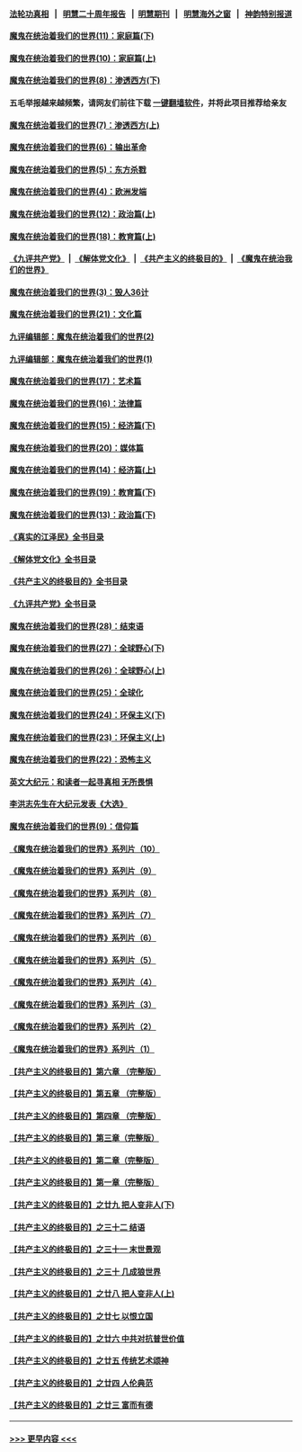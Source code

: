 #### [法轮功真相](https://github.com/gfw-breaker/truth/blob/master/README.md?t=0) &nbsp;&nbsp;|&nbsp;&nbsp; [明慧二十周年报告](https://github.com/gfw-breaker/mh-reports/blob/master/README.md?t=0) &nbsp;&nbsp;|&nbsp;&nbsp;[明慧期刊](https://github.com/gfw-breaker/mh-qikan) &nbsp;&nbsp;|&nbsp;&nbsp; [明慧海外之窗](https://github.com/gfw-breaker/mh-news/blob/master/README.md?t=0) &nbsp;&nbsp;|&nbsp;&nbsp; [神韵特别报道](https://github.com/gfw-breaker/mh-news/blob/master/shenyun.md?t=0)
#### [魔鬼在统治着我们的世界(11)：家庭篇(下)](../pages/nsc422/n10440961.md?t=11210450) 
#### [魔鬼在统治着我们的世界(10)：家庭篇(上)](../pages/nsc422/n10435448.md?t=11210450) 
#### [魔鬼在统治着我们的世界(8)：渗透西方(下)](../pages/nsc422/n10429603.md?t=11210450) 
#### 五毛举报越来越频繁，请网友们前往下载 [一键翻墙软件](https://github.com/gfw-breaker/ssr-accounts)，并将此项目推荐给亲友
#### [魔鬼在统治着我们的世界(7)：渗透西方(上)](../pages/nsc422/n10426013.md?t=11210450) 
#### [魔鬼在统治着我们的世界(6)：输出革命](../pages/nsc422/n10421536.md?t=11210450) 
#### [魔鬼在统治着我们的世界(5)：东方杀戮](../pages/nsc422/n10417707.md?t=11210450) 
#### [魔鬼在统治着我们的世界(4)：欧洲发端](../pages/nsc422/n10414890.md?t=11210450) 
#### [魔鬼在统治着我们的世界(12)：政治篇(上)](../pages/nsc422/n10444576.md?t=11210450) 
#### [魔鬼在统治着我们的世界(18)：教育篇(上)](../pages/nsc422/n10526970.md?t=11210450) 
#### [《九评共产党》](https://github.com/begood0513/9ping.md/blob/master/README.md) &nbsp;|&nbsp; [《解体党文化》](../../../../jtdwh.md/blob/master/README.md)  &nbsp;|&nbsp; [《共产主义的终极目的》](../../../../gczydzjmd.md/blob/master/README.md) &nbsp;|&nbsp; [《魔鬼在统治我们的世界》](../../../../mgztzwmdsj.md/blob/master/README.md) 
#### [魔鬼在统治着我们的世界(3)：毁人36计](../pages/nsc422/n10411583.md?t=11210450) 
#### [魔鬼在统治着我们的世界(21)：文化篇](../pages/nsc422/n10597706.md?t=11210450) 
#### [九评编辑部：魔鬼在统治着我们的世界(2)](../pages/nsc422/n10410036.md?t=11210450) 
#### [九评编辑部：魔鬼在统治着我们的世界(1)](../pages/nsc422/n10406825.md?t=11210450) 
#### [魔鬼在统治着我们的世界(17)：艺术篇](../pages/nsc422/n10499093.md?t=11210450) 
#### [魔鬼在统治着我们的世界(16)：法律篇](../pages/nsc422/n10485969.md?t=11210450) 
#### [魔鬼在统治着我们的世界(15)：经济篇(下)](../pages/nsc422/n10469975.md?t=11210450) 
#### [魔鬼在统治着我们的世界(20)：媒体篇](../pages/nsc422/n10586579.md?t=11210450) 
#### [魔鬼在统治着我们的世界(14)：经济篇(上)](../pages/nsc422/n10457370.md?t=11210450) 
#### [魔鬼在统治着我们的世界(19)：教育篇(下)](../pages/nsc422/n10564808.md?t=11210450) 
#### [魔鬼在统治着我们的世界(13)：政治篇(下)](../pages/nsc422/n10448270.md?t=11210450) 
#### [《真实的江泽民》全书目录](../pages/nsc422/n13721399.md?t=11210450) 
#### [《解体党文化》全书目录](../pages/nsc422/n13721157.md?t=11210450) 
#### [《共产主义的终极目的》全书目录](../pages/nsc422/n13721048.md?t=11210450) 
#### [《九评共产党》全书目录](../pages/nsc422/n13708085.md?t=11210450) 
#### [魔鬼在统治着我们的世界(28)：结束语](../pages/nsc422/n10936246.md?t=11210450) 
#### [魔鬼在统治着我们的世界(27)：全球野心(下)](../pages/nsc422/n10928319.md?t=11210450) 
#### [魔鬼在统治着我们的世界(26)：全球野心(上)](../pages/nsc422/n10900318.md?t=11210450) 
#### [魔鬼在统治着我们的世界(25)：全球化](../pages/nsc422/n10788205.md?t=11210450) 
#### [魔鬼在统治着我们的世界(24)：环保主义(下)](../pages/nsc422/n10695307.md?t=11210450) 
#### [魔鬼在统治着我们的世界(23)：环保主义(上)](../pages/nsc422/n10688613.md?t=11210450) 
#### [魔鬼在统治着我们的世界(22)：恐怖主义](../pages/nsc422/n10614727.md?t=11210450) 
#### [英文大纪元：和读者一起寻真相 无所畏惧](../pages/nsc422/n12542027.md?t=11210450) 
#### [李洪志先生在大纪元发表《大选》](../pages/nsc422/n12534746.md?t=11210450) 
#### [魔鬼在统治着我们的世界(9)：信仰篇](../pages/nsc422/n10432159.md?t=11210450) 
#### [《魔鬼在统治着我们的世界》系列片（10）](../pages/nsc422/n12292670.md?t=11210450) 
#### [《魔鬼在统治着我们的世界》系列片（9）](../pages/nsc422/n12290859.md?t=11210450) 
#### [《魔鬼在统治着我们的世界》系列片（8）](../pages/nsc422/n12287445.md?t=11210450) 
#### [《魔鬼在统治着我们的世界》系列片（7）](../pages/nsc422/n12283425.md?t=11210450) 
#### [《魔鬼在统治着我们的世界》系列片（6）](../pages/nsc422/n12282314.md?t=11210450) 
#### [《魔鬼在统治着我们的世界》系列片（5）](../pages/nsc422/n12281419.md?t=11210450) 
#### [《魔鬼在统治着我们的世界》系列片（4）](../pages/nsc422/n12274024.md?t=11210450) 
#### [《魔鬼在统治着我们的世界》系列片（3）](../pages/nsc422/n12271322.md?t=11210450) 
#### [《魔鬼在统治着我们的世界》系列片（2）](../pages/nsc422/n12269049.md?t=11210450) 
#### [《魔鬼在统治着我们的世界》系列片（1）](../pages/nsc422/n12267575.md?t=11210450) 
#### [【共产主义的终极目的】第六章 （完整版）](../pages/nsc422/n11428913.md?t=11210450) 
#### [【共产主义的终极目的】第五章 （完整版）](../pages/nsc422/n11428912.md?t=11210450) 
#### [【共产主义的终极目的】第四章 （完整版）](../pages/nsc422/n11428907.md?t=11210450) 
#### [【共产主义的终极目的】第三章（完整版）](../pages/nsc422/n11428848.md?t=11210450) 
#### [【共产主义的终极目的】第二章（完整版）](../pages/nsc422/n11428831.md?t=11210450) 
#### [【共产主义的终极目的】第一章（完整版）](../pages/nsc422/n11417651.md?t=11210450) 
#### [【共产主义的终极目的】之廿九 把人变非人(下)](../pages/nsc422/n11344140.md?t=11210450) 
#### [【共产主义的终极目的】之三十二 结语](../pages/nsc422/n11360535.md?t=11210450) 
#### [【共产主义的终极目的】之三十一 末世景观](../pages/nsc422/n11351129.md?t=11210450) 
#### [【共产主义的终极目的】之三十 几成狼世界](../pages/nsc422/n11348280.md?t=11210450) 
#### [【共产主义的终极目的】之廿八 把人变非人(上)](../pages/nsc422/n11340492.md?t=11210450) 
#### [【共产主义的终极目的】之廿七 以恨立国](../pages/nsc422/n11336944.md?t=11210450) 
#### [【共产主义的终极目的】之廿六 中共对抗普世价值](../pages/nsc422/n11324785.md?t=11210450) 
#### [【共产主义的终极目的】之廿五 传统艺术颂神](../pages/nsc422/n11296396.md?t=11210450) 
#### [【共产主义的终极目的】之廿四 人伦典范](../pages/nsc422/n11296397.md?t=11210450) 
#### [【共产主义的终极目的】之廿三 富而有德](../pages/nsc422/n11283598.md?t=11210450) 

----
#### [ >>> 更早内容 <<< ](../indexes/nsc422-earlier.md)
